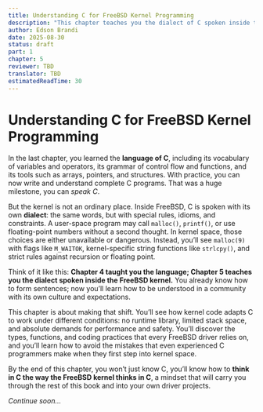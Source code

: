```yaml
---
title: Understanding C for FreeBSD Kernel Programming
description: "This chapter teaches you the dialect of C spoken inside the FreeBSD kernel"
author: Edson Brandi
date: 2025-08-30
status: draft
part: 1
chapter: 5
reviewer: TBD
translator: TBD
estimatedReadTime: 30
---
```


# Understanding C for FreeBSD Kernel Programming

In the last chapter, you learned the **language of C**, including its vocabulary of variables and operators, its grammar of control flow and functions, and its tools such as arrays, pointers, and structures. With practice, you can now write and understand complete C programs. That was a huge milestone, you can *speak C*.

But the kernel is not an ordinary place. Inside FreeBSD, C is spoken with its own **dialect**: the same words, but with special rules, idioms, and constraints. A user-space program may call `malloc()`, `printf()`, or use floating-point numbers without a second thought. In kernel space, those choices are either unavailable or dangerous. Instead, you’ll see `malloc(9)` with flags like `M_WAITOK`, kernel-specific string functions like `strlcpy()`, and strict rules against recursion or floating point.

Think of it like this: **Chapter 4 taught you the language; Chapter 5 teaches you the dialect spoken inside the FreeBSD kernel.** You already know how to form sentences; now you’ll learn how to be understood in a community with its own culture and expectations.

This chapter is about making that shift. You’ll see how kernel code adapts C to work under different conditions: no runtime library, limited stack space, and absolute demands for performance and safety. You’ll discover the types, functions, and coding practices that every FreeBSD driver relies on, and you’ll learn how to avoid the mistakes that even experienced C programmers make when they first step into kernel space.

By the end of this chapter, you won’t just know C, you’ll know how to **think in C the way the FreeBSD kernel thinks in C**, a mindset that will carry you through the rest of this book and into your own driver projects.

*Continue soon...*
